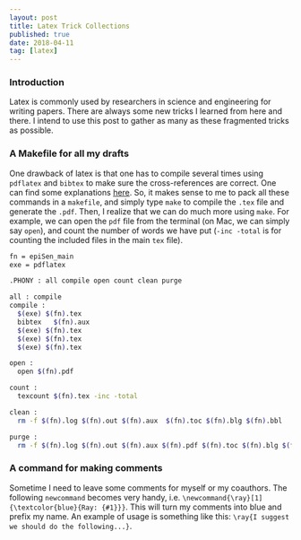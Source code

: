 ```yaml
---
layout: post
title: Latex Trick Collections
published: true
date: 2018-04-11
tag: [latex]
---
```


### Introduction
Latex is commonly used by researchers in science and engineering for writing papers.
There are always some new tricks I learned from here and there. 
I intend to use this post to gather as many as these fragmented tricks as possible.


### A Makefile for all my drafts
One drawback of latex is that one has to compile several times using `pdflatex`
and `bibtex` to make sure the cross-references are correct. One can find some 
explanations [here](https://tex.stackexchange.com/questions/342464/using-bibtex-and-pdflatex-why-are-three-latex-runs-needed).
So, it makes sense to me to pack all these commands in a `makefile`, and simply 
type `make` to compile the `.tex` file and generate the `.pdf`. Then, I realize 
that we can do much more using `make`. For example, we can open the `pdf` file 
from the terminal (on Mac, we can simply say `open`), and count the number of
words we have put (`-inc -total` is for counting the included files in the main 
`tex` file).

``` bash
fn = epiSen_main
exe = pdflatex

.PHONY : all compile open count clean purge

all : compile
compile :
  $(exe) $(fn).tex
  bibtex   $(fn).aux
  $(exe) $(fn).tex
  $(exe) $(fn).tex
  $(exe) $(fn).tex

open :
  open $(fn).pdf

count :
  texcount $(fn).tex -inc -total

clean :
  rm -f $(fn).log $(fn).out $(fn).aux  $(fn).toc $(fn).blg $(fn).bbl

purge :
  rm -f $(fn).log $(fn).out $(fn).aux $(fn).pdf $(fn).toc $(fn).blg $(fn).bbl
```

### A command for making comments
Sometime I need to leave some comments for myself or my coauthors. 
The following `newcommand` becomes very handy, i.e. 
`\newcommand{\ray}[1]{\textcolor{blue}{Ray: {#1}}}`. This will turn my comments
into blue and prefix my name. An example of usage is something like this: 
`\ray{I suggest we should do the following...}`.


